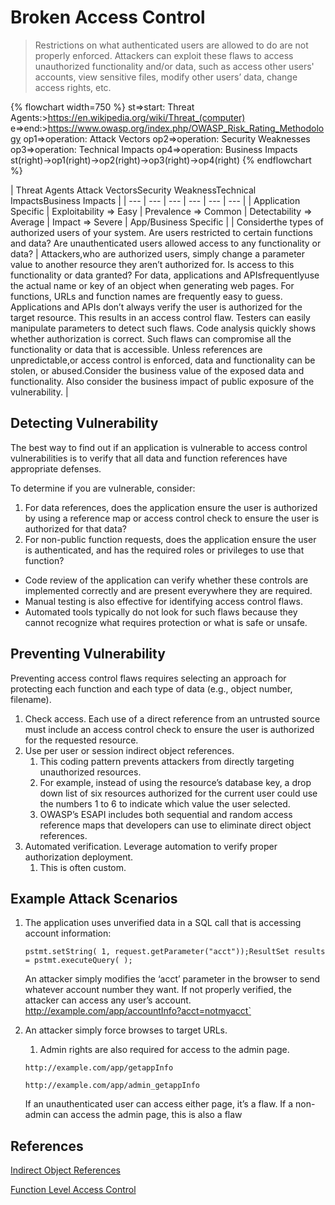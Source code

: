 # Broken Access Control

> Restrictions on what authenticated users are allowed to do are not properly enforced. Attackers can exploit these flaws to access unauthorized functionality and/or data, such as access other users' accounts, view sensitive files, modify other users’ data, change access rights, etc.

{% flowchart width=750 %}
st=>start: Threat Agents:>https://en.wikipedia.org/wiki/Threat_(computer)
e=>end:>https://www.owasp.org/index.php/OWASP_Risk_Rating_Methodology
op1=>operation: Attack Vectors
op2=>operation: Security Weaknesses
op3=>operation: Technical Impacts
op4=>operation: Business Impacts
st(right)->op1(right)->op2(right)->op3(right)->op4(right)
{% endflowchart %}

| Threat Agents <td>Attack Vectors</td><td colspan="2">Security Weakness</td><td>Technical Impacts</td><td>Business Impacts</td> |
| --- | --- | --- | --- | --- | --- |
| Application Specific | Exploitability => Easy | Prevalence => Common | Detectability => Average | Impact => Severe | App/Business Specific |
| Considerthe types of authorized users of your system. Are users restricted to certain functions and data? Are unauthenticated users allowed access to any functionality or data? | Attackers,who are authorized users, simply change a parameter value to another resource they aren’t authorized for. Is access to this functionality or data granted? <td colspan="2">For data, applications and APIsfrequentlyuse the actual name or key of an object when generating web pages. For functions, URLs and function names are frequently easy to guess. Applications and APIs don’t always verify the user is authorized for the target resource. This results in an access control flaw. Testers can easily manipulate parameters to detect such flaws. Code analysis quickly shows whether authorization is correct.</td> <td>Such flaws can compromise all the functionality or data that is accessible. Unless references are unpredictable,or access control is enforced, data and functionality can be stolen, or abused.</td><td>Consider the business value of the exposed data and functionality. Also consider the business impact of public exposure of the vulnerability.</td> |

## Detecting Vulnerability

The best way to find out if an application is vulnerable to access control vulnerabilities is to verify that all data and function references have appropriate defenses.

To determine if you are vulnerable, consider:

1. For data references, does the application ensure the user is authorized by using a reference map or access control check to ensure the user is authorized for that data?
2. For non-public function requests, does the application ensure the user is authenticated, and has the required roles or privileges to use that function?

* Code review of the application can verify whether these controls are implemented correctly and are present everywhere they are required.
* Manual testing is also effective for identifying access control flaws.
* Automated tools typically do not look for such flaws because they cannot recognize what requires protection or what is safe or unsafe.

## Preventing Vulnerability

Preventing access control flaws requires selecting an approach for protecting each function and each type of data (e.g., object number, filename).

1. Check access. Each use of a direct reference from an untrusted source must include an access control check to ensure the user is authorized for the requested resource.
2. Use per user or session indirect object references.
    1. This coding pattern prevents attackers from directly targeting unauthorized resources.
    2. For example, instead of using the resource’s database key, a drop down list of six resources authorized for the current user could use the numbers 1 to 6 to indicate which value the user selected.
    3. OWASP’s ESAPI includes both sequential and random access reference maps that developers can use to eliminate direct object references.
3. Automated verification. Leverage automation to verify proper authorization deployment.
    1. This is often custom.

## Example Attack Scenarios

1. The application uses unverified data in a SQL call that is accessing account information:

    `pstmt.setString( 1, request.getParameter("acct"));ResultSet results = pstmt.executeQuery( );`

    An attacker simply modifies the ‘acct’ parameter in the browser to send whatever account number they want.
    If not properly verified, the attacker can access any user’s account.
        http://example.com/app/accountInfo?acct=notmyacct`

2. An attacker simply force browses to target URLs.
    1. Admin rights are also required for access to the admin page.

    `http://example.com/app/getappInfo`

    `http://example.com/app/admin_getappInfo`

    If an unauthenticated user can access either page, it’s a flaw.
    If a non-admin can access the admin page, this is also a flaw

## References

[Indirect Object References](https://www.owasp.org/index.php/Top_10_2007-Insecure_Direct_Object_Reference)

[Function Level Access Control](https://www.owasp.org/index.php/Top_10_2007-Failure_to_Restrict_URL_Access)
